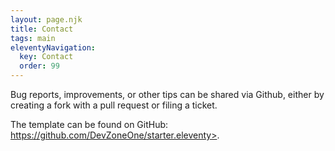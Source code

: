 ```yaml
---
layout: page.njk
title: Contact
tags: main
eleventyNavigation:
  key: Contact
  order: 99
---
```


Bug reports, improvements, or other tips can be shared via Github, either by creating a fork with a pull request or filing a ticket.

The template can be found on GitHub: https://github.com/DevZoneOne/starter.eleventy>.
